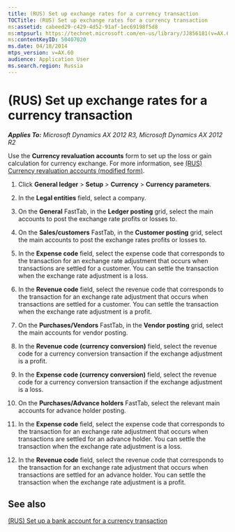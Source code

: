 ```yaml
---
title: (RUS) Set up exchange rates for a currency transaction
TOCTitle: (RUS) Set up exchange rates for a currency transaction
ms:assetid: cabeed29-c429-4d52-91af-1ec69198f5d8
ms:mtpsurl: https://technet.microsoft.com/en-us/library/JJ856181(v=AX.60)
ms:contentKeyID: 50407020
ms.date: 04/18/2014
mtps_version: v=AX.60
audience: Application User
ms.search.region: Russia
---
```


# (RUS) Set up exchange rates for a currency transaction 


_**Applies To:** Microsoft Dynamics AX 2012 R3, Microsoft Dynamics AX 2012 R2_

Use the **Currency revaluation accounts** form to set up the loss or gain calculation for currency exchange. For more information, see [(RUS) Currency revaluation accounts (modified form)](https://technet.microsoft.com/en-us/library/jj852149\(v=ax.60\)).

1.  Click **General ledger** \> **Setup** \> **Currency** \> **Currency parameters**.

2.  In the **Legal entities** field, select a company.

3.  On the **General** FastTab, in the **Ledger posting** grid, select the main accounts to post the exchange rate profits or losses to.

4.  On the **Sales/customers** FastTab, in the **Customer posting** grid, select the main accounts to post the exchange rates profits or losses to.

5.  In the **Expense code** field, select the expense code that corresponds to the transaction for an exchange rate adjustment that occurs when transactions are settled for a customer. You can settle the transaction when the exchange rate adjustment is a loss.

6.  In the **Revenue code** field, select the revenue code that corresponds to the transaction for an exchange rate adjustment that occurs when transactions are settled for a customer. You can settle the transaction when the exchange rate adjustment is a profit.

7.  On the **Purchases/Vendors** FastTab, in the **Vendor posting** grid, select the main accounts for vendor posting.

8.  In the **Revenue code (currency conversion)** field, select the revenue code for a currency conversion transaction if the exchange adjustment is a profit.

9.  In the **Expense code (currency conversion)** field, select the revenue code for a currency conversion transaction if the exchange adjustment is a loss.

10. On the **Purchases/Advance holders** FastTab, select the relevant main accounts for advance holder posting.

11. In the **Expense code** field, select the expense code that corresponds to the transaction for an exchange rate adjustment that occurs when transactions are settled for an advance holder. You can settle the transaction when the exchange rate adjustment is a loss.

12. In the **Revenue code** field, select the revenue code that corresponds to the transaction for an exchange rate adjustment that occurs when transactions are settled for an advance holder. You can settle the transaction when the exchange rate adjustment is a profit.

## See also

[(RUS) Set up a bank account for a currency transaction](rus-set-up-a-bank-account-for-a-currency-transaction.md)

  


